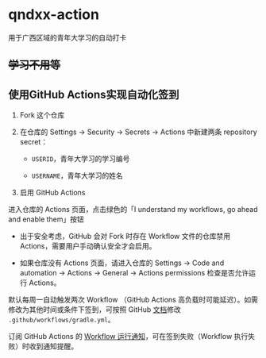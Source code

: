 # qndxx-action
用于广西区域的青年大学习的自动打卡
## ~~学习不用等~~

## 使用GitHub Actions实现自动化签到

1. Fork 这个仓库

2. 在仓库的 Settings -> Security -> Secrets -> Actions 中新建两条 repository secret：

   - `USERID`，青年大学习的学习编号

   - `USERNAME`，青年大学习的姓名

3. 启用 GitHub Actions

进入仓库的 Actions 页面，点击绿色的「I understand my workflows, go ahead and enable them」按钮

   - 出于安全考虑，GitHub 会对 Fork 时存在 Workflow 文件的仓库禁用 Actions，需要用户手动确认安全才会启用。

   - 如果仓库没有 Actions 页面，请进入仓库的 Settings -> Code and automation -> Actions -> General -> Actions permissions 检查是否允许运行 Actions。

默认每周一自动触发两次 Workflow （GitHub Actions 高负载时可能延迟）。如需修改为其他时间或条件下签到，可按照 GitHub [文档](https://docs.github.com/cn/actions/using-workflows/triggering-a-workflow)修改 `.github/workflows/gradle.yml`。

订阅 GitHub Actions 的 [Workflow 运行通知](https://docs.github.com/cn/actions/monitoring-and-troubleshooting-workflows/notifications-for-workflow-runs)，可在签到失败（Workflow 执行失败）时收到通知提醒。